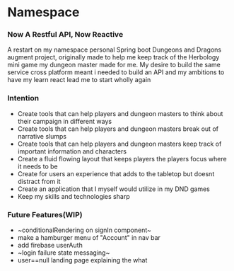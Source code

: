 # Namespace

### Now A Restful API, Now Reactive
A restart on my namespace personal Spring boot Dungeons and Dragons augment project, originally made to help me keep track of the Herbology mini game my dungeon master made for me. 
My desire to build the same service cross platform meant i needed to build an API and my ambitions to have my learn react lead me to start wholly again

### Intention
* Create tools that can help players and dungeon masters to think about their campaign in different ways
* Create tools that can help players and dungeon masters break out of narrative slumps
* Create tools that can help players and dungeon masters keep track of important information and characters
* Create a fluid flowing layout that keeps players the players focus where it needs to be
* Create for users an experience that adds to the tabletop but doesnt distract from it
* Create an application that I myself would utilize in my DND games
* Keep my skills and technologies sharp

### Future Features(WIP)
* ~conditionalRendering on signIn component~
* make a hamburger menu of "Account" in nav bar
* add firebase userAuth
* ~login failure state messaging~
* user==null landing page explaining the what


